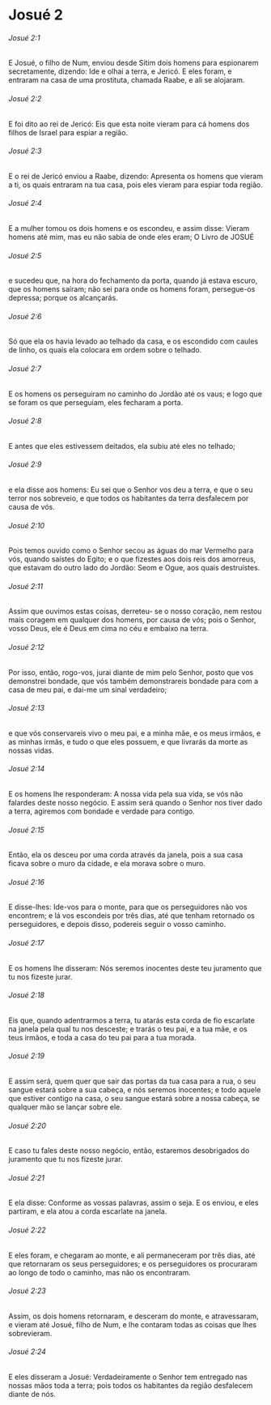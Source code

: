 # Josué 2

###### Josué 2:1

E Josué, o filho de Num, enviou desde Sitim dois homens para espionarem secretamente, dizendo: Ide e olhai a terra, e Jericó. E eles foram, e entraram na casa de uma prostituta, chamada Raabe, e ali se alojaram.

###### Josué 2:2

E foi dito ao rei de Jericó: Eis que esta noite vieram para cá homens dos filhos de Israel para espiar a região.

###### Josué 2:3

E o rei de Jericó enviou a Raabe, dizendo: Apresenta os homens que vieram a ti, os quais entraram na tua casa, pois eles vieram para espiar toda região.

###### Josué 2:4

E a mulher tomou os dois homens e os escondeu, e assim disse: Vieram homens até mim, mas eu não sabia de onde eles eram; O Livro de JOSUÉ

###### Josué 2:5

e sucedeu que, na hora do fechamento da porta, quando já estava escuro, que os homens saíram; não sei para onde os homens foram, persegue-os depressa; porque os alcançarás.

###### Josué 2:6

Só que ela os havia levado ao telhado da casa, e os escondido com caules de linho, os quais ela colocara em ordem sobre o telhado.

###### Josué 2:7

E os homens os perseguiram no caminho do Jordão até os vaus; e logo que se foram os que perseguiam, eles fecharam a porta.

###### Josué 2:8

E antes que eles estivessem deitados, ela subiu até eles no telhado;

###### Josué 2:9

e ela disse aos homens: Eu sei que o Senhor vos deu a terra, e que o seu terror nos sobreveio, e que todos os habitantes da terra desfalecem por causa de vós.

###### Josué 2:10

Pois temos ouvido como o Senhor secou as águas do mar Vermelho para vós, quando saístes do Egito; e o que fizestes aos dois reis dos amorreus, que estavam do outro lado do Jordão: Seom e Ogue, aos quais destruístes.

###### Josué 2:11

Assim que ouvimos estas coisas, derreteu- se o nosso coração, nem restou mais coragem em qualquer dos homens, por causa de vós; pois o Senhor, vosso Deus, ele é Deus em cima no céu e embaixo na terra.

###### Josué 2:12

Por isso, então, rogo-vos, jurai diante de mim pelo Senhor, posto que vos demonstrei bondade, que vós também demonstrareis bondade para com a casa de meu pai, e dai-me um sinal verdadeiro;

###### Josué 2:13

e que vós conservareis vivo o meu pai, e a minha mãe, e os meus irmãos, e as minhas irmãs, e tudo o que eles possuem, e que livrarás da morte as nossas vidas.

###### Josué 2:14

E os homens lhe responderam: A nossa vida pela sua vida, se vós não falardes deste nosso negócio. E assim será quando o Senhor nos tiver dado a terra, agiremos com bondade e verdade para contigo.

###### Josué 2:15

Então, ela os desceu por uma corda através da janela, pois a sua casa ficava sobre o muro da cidade, e ela morava sobre o muro.

###### Josué 2:16

E disse-lhes: Ide-vos para o monte, para que os perseguidores não vos encontrem; e lá vos escondeis por três dias, até que tenham retornado os perseguidores, e depois disso, podereis seguir o vosso caminho.

###### Josué 2:17

E os homens lhe disseram: Nós seremos inocentes deste teu juramento que tu nos fizeste jurar.

###### Josué 2:18

Eis que, quando adentrarmos a terra, tu atarás esta corda de fio escarlate na janela pela qual tu nos desceste; e trarás o teu pai, e a tua mãe, e os teus irmãos, e toda a casa do teu pai para a tua morada.

###### Josué 2:19

E assim será, quem quer que sair das portas da tua casa para a rua, o seu sangue estará sobre a sua cabeça, e nós seremos inocentes; e todo aquele que estiver contigo na casa, o seu sangue estará sobre a nossa cabeça, se qualquer mão se lançar sobre ele.

###### Josué 2:20

E caso tu fales deste nosso negócio, então, estaremos desobrigados do juramento que tu nos fizeste jurar.

###### Josué 2:21

E ela disse: Conforme as vossas palavras, assim o seja. E os enviou, e eles partiram, e ela atou a corda escarlate na janela.

###### Josué 2:22

E eles foram, e chegaram ao monte, e ali permaneceram por três dias, até que retornaram os seus perseguidores; e os perseguidores os procuraram ao longo de todo o caminho, mas não os encontraram.

###### Josué 2:23

Assim, os dois homens retornaram, e desceram do monte, e atravessaram, e vieram até Josué, filho de Num, e lhe contaram todas as coisas que lhes sobrevieram.

###### Josué 2:24

E eles disseram a Josué: Verdadeiramente o Senhor tem entregado nas nossas mãos toda a terra; pois todos os habitantes da região desfalecem diante de nós.

